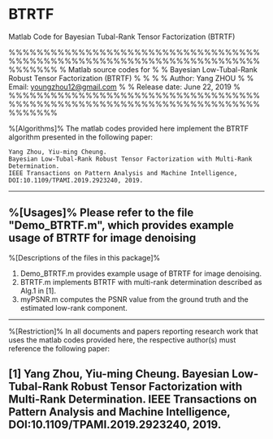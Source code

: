 # BTRTF
Matlab Code for Bayesian Tubal-Rank Tensor Factorization (BTRTF)


%%%%%%%%%%%%%%%%%%%%%%%%%%%%%%%%%%%%%%%%%%%%%%%%%%%%%%%%%%%%%%%%%%%%%%%%%%%%%%%
%                        Matlab source codes for                              %
%        Bayesian Low-Tubal-Rank Robust Tensor Factorization (BTRTF)          %
%                                                                             %
% Author: 		Yang ZHOU                                                     %
% Email: 		youngzhou12@gmail.com                                         %
% Release date: June 22, 2019                                                 %
%%%%%%%%%%%%%%%%%%%%%%%%%%%%%%%%%%%%%%%%%%%%%%%%%%%%%%%%%%%%%%%%%%%%%%%%%%%%%%%

%[Algorithms]%
The matlab codes provided here implement the BTRTF algorithm presented in the 
following paper:

    Yang Zhou, Yiu-ming Cheung. 
    Bayesian Low-Tubal-Rank Robust Tensor Factorization with Multi-Rank Determination. 
    IEEE Transactions on Pattern Analysis and Machine Intelligence, 
    DOI:10.1109/TPAMI.2019.2923240, 2019.
---------------------------

%[Usages]%
Please refer to the file "Demo_BTRTF.m", which provides example usage of 
BTRTF for image denoising
---------------------------

%[Descriptions of the files in this package]%
1. Demo_BTRTF.m provides example usage of BTRTF for image denoising.
2. BTRTF.m implements BTRTF with multi-rank determination described as Alg.1 in [1].
3. myPSNR.m computes the PSNR value from the ground truth and the estimated low-rank component.
---------------------------

%[Restriction]%
In all documents and papers reporting research work that uses the matlab codes 
provided here, the respective author(s) must reference the following paper: 

[1] Yang Zhou, Yiu-ming Cheung. 
    Bayesian Low-Tubal-Rank Robust Tensor Factorization with Multi-Rank Determination. 
    IEEE Transactions on Pattern Analysis and Machine Intelligence, 
    DOI:10.1109/TPAMI.2019.2923240, 2019.
---------------------------
